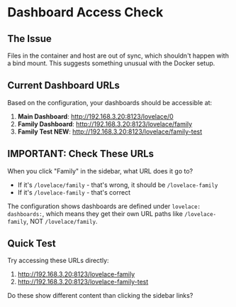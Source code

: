 # Dashboard Access Check

## The Issue
Files in the container and host are out of sync, which shouldn't happen with a bind mount. This suggests something unusual with the Docker setup.

## Current Dashboard URLs

Based on the configuration, your dashboards should be accessible at:

1. **Main Dashboard**: http://192.168.3.20:8123/lovelace/0
2. **Family Dashboard**: http://192.168.3.20:8123/lovelace/family
3. **Family Test NEW**: http://192.168.3.20:8123/lovelace/family-test

## IMPORTANT: Check These URLs

When you click "Family" in the sidebar, what URL does it go to?
- If it's `/lovelace/family` - that's wrong, it should be `/lovelace-family`
- If it's `/lovelace-family` - that's correct

The configuration shows dashboards are defined under `lovelace: dashboards:`, which means they get their own URL paths like `/lovelace-family`, NOT `/lovelace/family`.

## Quick Test

Try accessing these URLs directly:
1. http://192.168.3.20:8123/lovelace-family
2. http://192.168.3.20:8123/lovelace-family-test

Do these show different content than clicking the sidebar links?
